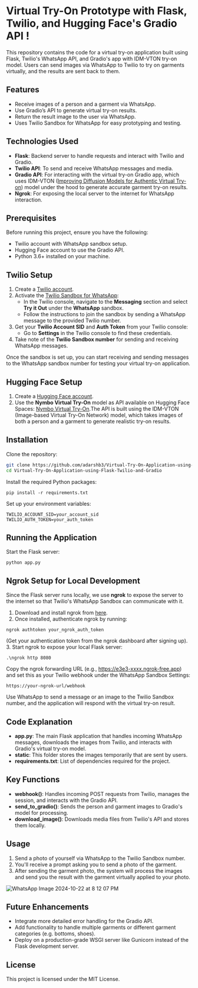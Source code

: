 
# Virtual Try-On Prototype with Flask, Twilio, and Hugging Face's Gradio API !

This repository contains the code for a virtual try-on application built using Flask, Twilio's WhatsApp API, and Gradio's app with IDM-VTON try-on model. Users can send images via WhatsApp to Twilio to try on garments virtually, and the results are sent back to them.

## Features
- Receive images of a person and a garment via WhatsApp.
- Use Gradio’s API to generate virtual try-on results.
- Return the result image to the user via WhatsApp.
- Uses Twilio Sandbox for WhatsApp for easy prototyping and testing.

## Technologies Used
- **Flask**: Backend server to handle requests and interact with Twilio and Gradio.
- **Twilio API**: To send and receive WhatsApp messages and media.
- **Gradio API**: For interacting with the virtual try-on Gradio app, which uses IDM-VTON ([Improving Diffusion Models for Authentic Virtual Try-on](https://huggingface.co/yisol/IDM-VTON)) model under the hood to generate accurate garment try-on results.
- **Ngrok**: For exposing the local server to the internet for WhatsApp interaction.

## Prerequisites
Before running this project, ensure you have the following:
- Twilio account with WhatsApp sandbox setup.
- Hugging Face account to use the Gradio API.
- Python 3.6+ installed on your machine.

## Twilio Setup
1. Create a [Twilio account](https://www.twilio.com/try-twilio).
2. Activate the [Twilio Sandbox for WhatsApp](https://www.twilio.com/console/sms/whatsapp/sandbox):
   - In the Twilio console, navigate to the **Messaging** section and select **Try it Out** under the **WhatsApp** sandbox.
   - Follow the instructions to join the sandbox by sending a WhatsApp message to the provided Twilio number.
3. Get your **Twilio Account SID** and **Auth Token** from your Twilio console:
   - Go to **Settings** in the Twilio console to find these credentials.
4. Take note of the **Twilio Sandbox number** for sending and receiving WhatsApp messages.

Once the sandbox is set up, you can start receiving and sending messages to the WhatsApp sandbox number for testing your virtual try-on application.

## Hugging Face Setup
1. Create a [Hugging Face account](https://huggingface.co/join).
2. Use the **Nymbo Virtual Try-On** model as API available on Hugging Face Spaces: [Nymbo Virtual Try-On](https://huggingface.co/spaces/Nymbo/Virtual-Try-On).The API is built using the IDM-VTON (Image-based Virtual Try-On Network) model, which takes images of both a person and a garment to generate realistic try-on results.

## Installation
Clone the repository:
```bash
git clone https://github.com/adarshb3/Virtual-Try-On-Application-using-Flask-Twilio-and-Gradio.git
cd Virtual-Try-On-Application-using-Flask-Twilio-and-Gradio
```
Install the required Python packages:
```
pip install -r requirements.txt
```
Set up your environment variables:
```
TWILIO_ACCOUNT_SID=your_account_sid
TWILIO_AUTH_TOKEN=your_auth_token
```

## Running the Application
Start the Flask server:
```
python app.py
```
## Ngrok Setup for Local Development
Since the Flask server runs locally, we use **ngrok** to expose the server to the internet so that Twilio's WhatsApp Sandbox can communicate with it.

1. Download and install ngrok from [here](https://ngrok.com/download).
2. Once installed, authenticate ngrok by running:
```
ngrok authtoken your_ngrok_auth_token
```
(Get your authentication token from the ngrok dashboard after signing up).
3. Start ngrok to expose your local Flask server:
```
.\ngrok http 8080
```
Copy the ngrok forwarding URL (e.g., https://e3e3-xxxx.ngrok-free.app) and set this as your Twilio webhook under the WhatsApp Sandbox Settings:
```
https://your-ngrok-url/webhook
```
Use WhatsApp to send a message or an image to the Twilio Sandbox number, and the application will respond with the virtual try-on result.

## Code Explanation
- **app.py**: The main Flask application that handles incoming WhatsApp messages, downloads the images from Twilio, and interacts with Gradio's virtual try-on model.
- **static**: This folder stores the images temporarily that are sent by users.
- **requirements.txt**: List of dependencies required for the project.

## Key Functions
- **webhook()**: Handles incoming POST requests from Twilio, manages the session, and interacts with the Gradio API.
- **send_to_gradio()**: Sends the person and garment images to Gradio's model for processing.
- **download_image()**: Downloads media files from Twilio's API and stores them locally.

## Usage
1. Send a photo of yourself via WhatsApp to the Twilio Sandbox number.
2. You'll receive a prompt asking you to send a photo of the garment.
3. After sending the garment photo, the system will process the images and send you the result with the garment virtually applied to your photo.

![WhatsApp Image 2024-10-22 at 8 12 07 PM](https://github.com/user-attachments/assets/2ecb7ccb-5637-4785-8a30-55170ae8bcb8)


## Future Enhancements
- Integrate more detailed error handling for the Gradio API.
- Add functionality to handle multiple garments or different garment categories (e.g. bottoms, shoes).
- Deploy on a production-grade WSGI server like Gunicorn instead of the Flask development server.

## License
This project is licensed under the MIT License.






